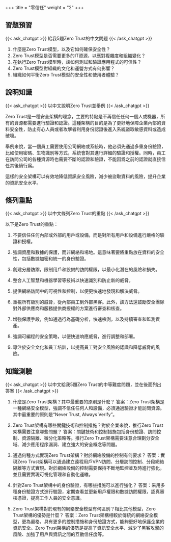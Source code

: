 +++
title = "零信任"
weight = "2"
+++
## 習題預習
{{< ask_chatgpt >}}
給我5題Zero Trust的中文問題
{{< /ask_chatgpt >}}

1. 什麼是Zero Trust模型，以及它如何確保安全性？
2. Zero Trust模型是否需要更多的IT資源，以應對複雜度和組織變化？
3. 在執行Zero Trust模型時，該如何測試和驗證應用程式的可信性？
4. Zero Trust模型對組織的文化和運營方式有何影響？
5. 組織如何平衡Zero Trust模型的安全性和使用者體驗？   

## 說明知識
{{< ask_chatgpt >}}
以中文說明Zero Trust並舉例
{{< /ask_chatgpt >}}

Zero Trust是一種安全架構的理念，主要的特點是不再信任任何一個人或機器，所有的資源都需要進行驗證和認證。這種架構的目的是為了更好地保障企業內部的資料安全性，防止有心人員或者攻擊者利用身份認證後進入系統盜取敏感資料或造成破壞。

舉例來說，當一個員工需要使用公司網絡或系統時，他必須先通過多重身份驗證，比如使用密碼、生物識別等方式，系統會對其進行詳細的驗證和授權。同時，員工在訪問公司的各種資源時也需要不斷的認證和驗證，不能因爲之前的認證就直接信任其後續行爲。

這樣的安全架構可以有效地降低資訊安全風險，減少被盜取資料的風險，提升企業的資訊安全水平。   

## 條列重點
{{< ask_chatgpt >}}
以中文條列Zero Trust的重點
{{< /ask_chatgpt >}}

以下是Zero Trust的重點：

1. 不要信任任何內部或外部的用戶或設備，而是對所有用戶和設備進行嚴格的驗證和授權。

2. 強調資產和數據的保護，而非網絡和場地。這意味著要將重點放在資料的安全性，包括數據加密和統一的身份驗證。

3. 創建分層防禦，限制用戶和設備的訪問權限，以最小化潛在的風險和損失。

4. 整合人工智慧和機器學習等技術以快速識別和防止新的威脅。

5. 提供網絡訪問中的可視性和控制，以便更快速地發現和解決威脅。

6. 重視所有級別的威脅，從內部員工到外部黑客。此外，該方法還鼓勵安全團隊對外部供應商和服務提供商授權的方案進行審查和核查。

7. 增強保護手段，例如通過行為基礎分析，快速檢測，以及持續審查和監測資產。

8. 強調可編程的安全策略，以便快速响應威脅，進行調整和部署。

9. 專注於安全文化和員工培訓，以提高員工對安全風險的認識和降低威脅的風險。   

## 知識測驗
{{< ask_chatgpt >}}
以中文給我5題Zero Trust的中等難度問題，並在後面列出答案
{{< /ask_chatgpt >}}

1. 什麼是Zero Trust架構？其中最重要的原則是什麼？
答案：Zero Trust架構是一種網絡安全模型，強調不信任任何人和設備，必須通過驗證才能訪問資源。其中最重要的原則是“Never Trust, Always Verify”。

2. Zero Trust架構有哪些關鍵技術和控制措施？對於企業來說，推行Zero Trust架構需要注意哪些問題？
答案：關鍵技術和控制措施包括身份驗證、訪問控制、資源隔離、微分化策略等。推行Zero Trust架構需要注意合理劃分安全域、減少應用程序漏洞、建立強大的安全概念等問題。

3. 通過何種方式實現Zero Trust架構？對於網絡設備的控制有何要求？
答案：實現Zero Trust架構可以通過建立遠程用戶VPN訪問、分層訪問控制、分段網絡隔離等方式實現。對於網絡設備的控制需要保持不斷地監控並及時進行強化，並且需要實現可視化管理和自動化運維。

4. 針對Zero Trust架構中的身份驗證，有哪些措施可以進行強化？
答案：采用多種身份驗證方式進行驗證，定期查看並更新用戶權限和數據訪問權限，認真審核憑證，提高工作人員的安全意識。

5. Zero Trust架構對於現有的網絡安全模型有何區別？相比其他模型，Zero Trust架構的優勢是什麼？
答案：Zero Trust架構相較於傳統的網絡安全模型，更為嚴格，具有更多的控制措施和身份驗證方式，能夠更好地保護企業的資訊安全。Zero Trust架構的優勢是提高了資訊安全水平、減少了黑客攻擊的風險、加強了用戶與資訊之間的互動信任度等。   

